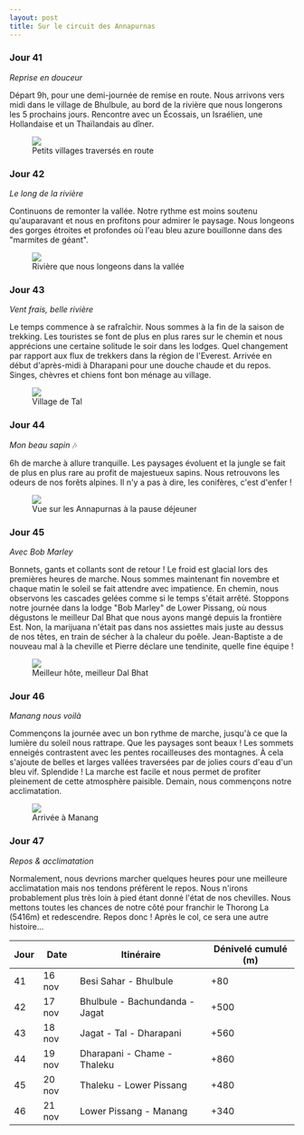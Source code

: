```yaml
---
layout: post
title: Sur le circuit des Annapurnas
---
```


### Jour 41

*Reprise en douceur*

Départ 9h, pour une demi-journée de remise en route. Nous arrivons vers midi dans le village de Bhulbule, au bord de la rivière que nous longerons les 5 prochains jours. Rencontre avec un Écossais, un Israélien, une Hollandaise et un Thaïlandais au dîner. 


<figure>
   <img src="/media/img/7/asset-1.jpg" />
   <figcaption>Petits villages traversés en route</figcaption>
</figure>

### Jour 42

*Le long de la rivière*

Continuons de remonter la vallée. Notre rythme est moins soutenu qu'auparavant et nous en profitons pour admirer le paysage. Nous longeons des gorges étroites et profondes où l'eau bleu azure bouillonne dans des "marmites de géant". 


<figure>
   <img src="/media/img/7/asset-2.jpg" />
   <figcaption>Rivière que nous longeons dans la vallée</figcaption>
</figure>

### Jour 43

*Vent frais, belle rivière*

Le temps commence à se rafraîchir. Nous sommes à la fin de la saison de trekking. Les touristes se font de plus en plus rares sur le chemin et nous apprécions une certaine solitude le soir dans les lodges. Quel changement par rapport aux flux de trekkers dans la région de l'Everest. Arrivée en début d'après-midi à Dharapani pour une douche chaude et du repos. Singes, chèvres et chiens font bon ménage au village. 


<figure>
   <img src="/media/img/7/asset-3.jpg" />
   <figcaption>Village de Tal</figcaption>
</figure>

### Jour 44

*Mon beau sapin* 🎶

6h de marche à allure tranquille. Les paysages évoluent et la jungle se fait de plus en plus rare au profit de majestueux sapins. Nous retrouvons les odeurs de nos forêts alpines. Il n'y a pas à dire, les conifères, c'est d'enfer ! 

<figure>
   <img src="/media/img/7/asset-4.jpg" />
   <figcaption>Vue sur les Annapurnas à la pause déjeuner</figcaption>
</figure>

### Jour 45

*Avec Bob Marley*

Bonnets, gants et collants sont de retour ! Le froid est glacial lors des premières heures de marche. Nous sommes maintenant fin novembre et chaque matin le soleil se fait attendre avec impatience. En chemin, nous observons les cascades gelées comme si le temps s'était arrêté. Stoppons notre journée dans la lodge "Bob Marley" de Lower Pissang, où nous dégustons le meilleur Dal Bhat que nous ayons mangé depuis la frontière Est. Non, la marijuana n'était pas dans nos assiettes mais juste au dessus de nos têtes, en train de sécher à la chaleur du poêle. Jean-Baptiste a de nouveau mal à la cheville et Pierre déclare une tendinite, quelle fine équipe !


<figure>
   <img src="/media/img/7/asset-8.jpg" />
   <figcaption>Meilleur hôte, meilleur Dal Bhat</figcaption>
</figure>

### Jour 46

*Manang nous voilà*

Commençons la journée avec un bon rythme de marche, jusqu'à ce que la lumière du soleil nous rattrape. Que les paysages sont beaux ! Les sommets enneigés contrastent avec les pentes rocailleuses des montagnes. À cela s'ajoute de belles et larges vallées traversées par de jolies cours d'eau d'un bleu vif. Splendide ! La marche est facile et nous permet de profiter pleinement de cette atmosphère paisible. Demain, nous commençons notre acclimatation.


<figure>
   <img src="/media/img/7/asset-12.jpg" />
   <figcaption>Arrivée à Manang</figcaption>
</figure>

### Jour 47

*Repos & acclimatation*

Normalement, nous devrions marcher quelques heures pour une meilleure acclimatation mais nos tendons préfèrent le repos. Nous n'irons probablement plus très loin à pied étant donné l'état de nos chevilles. Nous mettons toutes les chances de notre côté pour franchir le Thorong La (5416m) et redescendre. Repos donc ! Après le col, ce sera une autre histoire...


Jour | Date | Itinéraire | Dénivelé cumulé (m)
--- | --- | --- | --- 
41 | 16 nov | Besi Sahar - Bhulbule | +80
42 | 17 nov | Bhulbule - Bachundanda - Jagat | +500
43 | 18 nov | Jagat - Tal - Dharapani | +560
44 | 19 nov | Dharapani - Chame - Thaleku | +860
45 | 20 nov | Thaleku - Lower Pissang | +480
46 | 21 nov | Lower Pissang - Manang | +340

